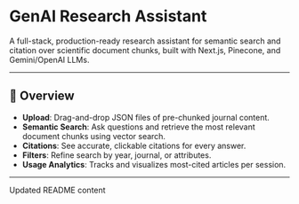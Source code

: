 # GenAI Research Assistant

A full-stack, production-ready research assistant for semantic search and citation over scientific document chunks, built with Next.js, Pinecone, and Gemini/OpenAI LLMs.

---

## 🚀 Overview
- **Upload**: Drag-and-drop JSON files of pre-chunked journal content.
- **Semantic Search**: Ask questions and retrieve the most relevant document chunks using vector search.
- **Citations**: See accurate, clickable citations for every answer.
- **Filters**: Refine search by year, journal, or attributes.
- **Usage Analytics**: Tracks and visualizes most-cited articles per session.

---
Updated README content

